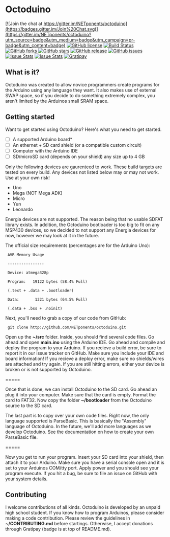 # Octoduino

[![Join the chat at https://gitter.im/NETponents/octoduino](https://badges.gitter.im/Join%20Chat.svg)](https://gitter.im/NETponents/octoduino?utm_source=badge&utm_medium=badge&utm_campaign=pr-badge&utm_content=badge)
[![GitHub license](https://img.shields.io/github/license/NETponents/octoduino.svg)](https://github.com/NETponents/octoduino)
[![Build Status](https://travis-ci.org/NETponents/octoduino.svg?branch=master)](https://travis-ci.org/NETponents/octoduino)
[![GitHub forks](https://img.shields.io/github/forks/NETponents/octoduino.svg)](https://github.com/NETponents/octoduino)
[![GitHub stars](https://img.shields.io/github/stars/NETponents/octoduino.svg)](https://github.com/NETponents/octoduino)
[![GitHub release](https://img.shields.io/github/release/NETponents/octoduino.svg)](https://github.com/NETponents/octoduino)
[![GitHub issues](https://img.shields.io/github/issues/NETponents/octoduino.svg)](https://github.com/NETponents/octoduino)
[![Issue Stats](http://issuestats.com/github/NETponents/octoduino/badge/pr?style=flat)](http://issuestats.com/github/NETponents/octoduino)
[![Issue Stats](http://issuestats.com/github/NETponents/octoduino/badge/issue?style=flat)](http://issuestats.com/github/NETponents/octoduino)
[![Gratipay](https://img.shields.io/gratipay/ARMmaster17.svg)](http://gratipay.com/~ARMmaster17)

## What is it?
Octoduino was created to allow novice programmers create programs for the Arduino using any language they want. It also makes use of external SWAP space, so if you decide to do something extremely complex, you aren't limited by the Arduinos small SRAM space.

## Getting started
Want to get started using Octoduino? Here's what you need to get started.
- [ ] A supported Arduino board*
- [ ] An ethernet + SD card shield (or a compatible custom circuit)
- [ ] Computer with the Arduino IDE
- [ ] SD/microSD card (depends on your shield) any size up to 4 GB

Only the following devices are gaurenteed to work. These build targets are tested on every build. Any devices not listed below may or may not work. Use at your own risk!
- Uno
- Mega (NOT Mega ADK)
- Micro
- Yun
- Leonardo
 
Energia devices are not supported. The reason being that no usable SDFAT library exists. In addition, the Octoduino bootloader is too big to fit on any MSP430 devices, so we decided to not support any Energia devices for now, however we may look at it in the future.

The official size requirements (percentages are for the Arduino Uno):

     AVR Memory Usage

     ----------------

     Device: atmega328p

     Program:   19122 bytes (58.4% Full)

     (.text + .data + .bootloader)

     Data:       1321 bytes (64.5% Full)

     (.data + .bss + .noinit)

Next, you'll need to grab a copy of our code from GitHub:

     git clone http://github.com/NETponents/octoduino.git

Open up the **~/src** folder. Inside, you should find several code files. Go ahead and open **main.ino** using the Arduino IDE. Go ahead and compile and deploy the program to your Arduino. If you recieve a build error, be sure to report it in our issue tracker on GitHub. Make sure you include your IDE and board information! If you recieve a deploy error, make sure no shields/wires are attached and try again. If you are still hitting errors, either your device is broken or is not supported by Octoduino.

=====

Once that is done, we can install Octoduino to the SD card. Go ahead an plug it into your computer. Make sure that the card is empty. Format the card to FAT32. Now copy the folder **~/bootloader** from the Octoduino source to the SD card.

The last part is to copy over your own code files. Right now, the only language supported is ParseBasic. This is basically the "Assembly" language of Octoduino. In the future, we'll add more languages as we develop Octoduino. See the documentation on how to create your own ParseBasic file.

=====

Now you get to run your program. Insert your SD card into your shield, then attach it to your Arduino. Make sure you have a serial console open and it is set to your Arduinos COM/tty port. Apply power and you should see your program execute. If you hit a bug, be sure to file an issue on GitHub with your system details.

## Contributing
I welcome contributions of all kinds. Octoduino is developed by an unpaid high school student. If you know how to program Arduinos, please consider making a code contribution. Please review the guidelines in **~/CONTRIBUTING.md** before startings. Otherwise, I accept donations through Gratipay (badge is at top of README.md).
